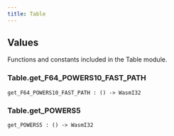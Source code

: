 ```yaml
---
title: Table
---
```


## Values

Functions and constants included in the Table module.

### Table.**get_F64_POWERS10_FAST_PATH**

```grain
get_F64_POWERS10_FAST_PATH : () -> WasmI32
```

### Table.**get_POWERS5**

```grain
get_POWERS5 : () -> WasmI32
```

